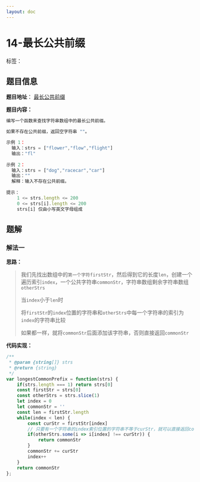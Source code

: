 ```yaml
---
layout: doc
---
```


# 14-最长公共前缀

标签：<Badge type="tip" text="字典树" /> <Badge type="tip" text="字符串" />

## 题目信息

**题目地址**： [最长公共前缀](https://leetcode.cn/problems/longest-common-prefix/description/)

**题目内容：**

```javascript
编写一个函数来查找字符串数组中的最长公共前缀。

如果不存在公共前缀，返回空字符串 ""。

示例 1：
  输入：strs = ["flower","flow","flight"]
  输出："fl"
  
示例 2：
  输入：strs = ["dog","racecar","car"]
  输出：""
  解释：输入不存在公共前缀。
 
提示：
    1 <= strs.length <= 200
    0 <= strs[i].length <= 200
    strs[i] 仅由小写英文字母组成
```

## 题解

### 解法一

**思路：**

> 我们先找出数组中的`第一个字符firstStr`，然后得到它的长度`len`，创建一个遍历索引`index`，一个公共字符串`commonStr`，字符串数组剩余字符串数组`otherStrs`
> 
> 当`index`小于`len`时
> 
> 将`firstStr`的`index`位置的字符串和`otherStrs`中每一个字符串的索引为`index`的字符串比较
> 
> 如果都一样，就将`commonStr`后面添加该字符串，否则直接返回`commonStr`

**代码实现：**

```javascript
/**
 * @param {string[]} strs
 * @return {string}
 */
var longestCommonPrefix = function(strs) {
    if(strs.length === 1) return strs[0]
    const firstStr = strs[0]
    const otherStrs = strs.slice(1)
    let index = 0
    let commonStr = ''
    const len = firstStr.length
    while(index < len) {
        const curStr = firstStr[index]
        // 只要有一个字符串的index索引位置的字符串不等于curStr，就可以直接返回commonStr
        if(otherStrs.some(i => i[index] !== curStr)) {
            return commonStr
        }
        commonStr += curStr
        index++
    }
    return commonStr
};
```
